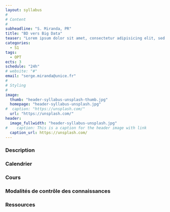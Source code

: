 ```yaml
---
layout: syllabus
#
# Content
#
subheadline: "S. Miranda, PR"
title: "BD vers Big Data"
teaser: "Lorem ipsum dolor sit amet, consectetur adipisicing elit, sed do eiusmod tempor incididunt ut labore et dolore magna aliqua. Ut enim ad minim veniam, quis nostrud exercitation ullamco laboris nisi ut aliquip ex ea commodo consequat."
categories:
  - S1
tags:
  - OPT
ects: 3
schedule: "24h"
# website: "#"
email: "serge.miranda@unice.fr"
#
# Styling
#
image:
  thumb: "header-syllabus-unsplash-thumb.jpg"
  homepage: "header-syllabus-unsplash.jpg"
#  caption: "https://unsplash.com/"
  url: "https://unsplash.com/"
header:
  image_fullwidth: "header-syllabus-unsplash.jpg"
#    caption: This is a caption for the header image with link
  caption_url: https://unsplash.com/  
---
```


### Description ###
   
### Calendrier ###

### Cours ###

### Modalités de contrôle des connaissances ###

### Ressources ###


